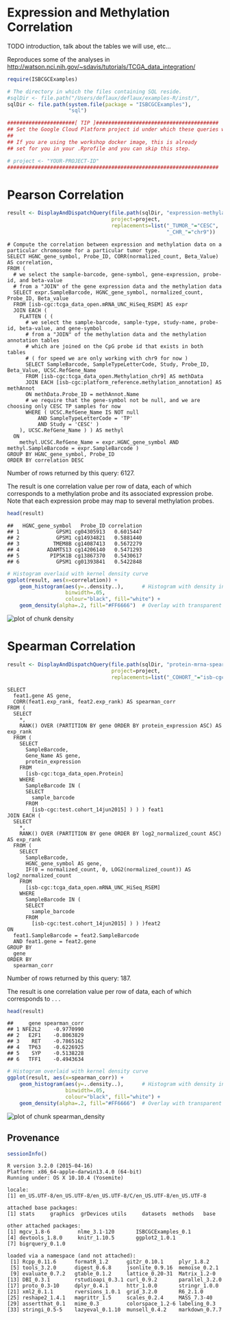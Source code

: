 # Expression and Methylation Correlation

TODO introduction, talk about the tables we will use, etc...

Reproduces some of the analyses in http://watson.nci.nih.gov/~sdavis/tutorials/TCGA_data_integration/


```r
require(ISBCGCExamples)

# The directory in which the files containing SQL reside.
#sqlDir <- file.path("/Users/deflaux/deflaux/examples-R/inst/", 
sqlDir <- file.path(system.file(package = "ISBCGCExamples"),
                    "sql")
```


```r
######################[ TIP ]########################################
## Set the Google Cloud Platform project id under which these queries will run.
## 
## If you are using the workshop docker image, this is already
## set for you in your .Rprofile and you can skip this step.

# project <- "YOUR-PROJECT-ID"
#####################################################################
```

# Pearson Correlation


```r
result <- DisplayAndDispatchQuery(file.path(sqlDir, "expression-methylation-correlation.sql"),
                                  project=project,
                                  replacements=list("_TUMOR_"="CESC",
                                                    "_CHR_"="chr9"))
```

```
# Compute the correlation between expression and methylation data on a particular chromosome for a particular tumor type.
SELECT HGNC_gene_symbol, Probe_ID, CORR(normalized_count, Beta_Value) AS correlation,
FROM (
  # we select the sample-barcode, gene-symbol, gene-expression, probe-id, and beta-value
  # from a "JOIN" of the gene expression data and the methylation data
  SELECT expr.SampleBarcode, HGNC_gene_symbol, normalized_count, Probe_ID, Beta_value
  FROM [isb-cgc:tcga_data_open.mRNA_UNC_HiSeq_RSEM] AS expr
  JOIN EACH (
    FLATTEN ( (
      # we select the sample-barcode, sample-type, study-name, probe-id, beta-value, and gene-symbol
      # from a "JOIN" of the methylation data and the methylation annotation tables
      # which are joined on the CpG probe id that exists in both tables
      # ( for speed we are only working with chr9 for now )
      SELECT SampleBarcode, SampleTypeLetterCode, Study, Probe_ID, Beta_Value, UCSC.RefGene_Name
      FROM [isb-cgc:tcga_data_open.Methylation_chr9] AS methData
      JOIN EACH [isb-cgc:platform_reference.methylation_annotation] AS methAnnot
      ON methData.Probe_ID = methAnnot.Name
      # we require that the gene-symbol not be null, and we are choosing only CESC TP samples for now
      WHERE ( UCSC.RefGene_Name IS NOT null
          AND SampleTypeLetterCode = 'TP'
          AND Study = 'CESC' )
    ), UCSC.RefGene_Name ) ) AS methyl
  ON
    methyl.UCSC.RefGene_Name = expr.HGNC_gene_symbol AND methyl.SampleBarcode = expr.SampleBarcode )
GROUP BY HGNC_gene_symbol, Probe_ID
ORDER BY correlation DESC
```
Number of rows returned by this query: 6127.

The result is one correlation value per row of data, each of which corresponds to a methylation probe and
its associated expression probe. Note that each expression probe may map to several methylation probes.

```r
head(result)
```

```
##   HGNC_gene_symbol   Probe_ID correlation
## 1            GPSM1 cg04305913   0.6015447
## 2            GPSM1 cg14934821   0.5881440
## 3           TMEM8B cg14087413   0.5672279
## 4         ADAMTS13 cg14206140   0.5471293
## 5          PIP5K1B cg13867370   0.5430617
## 6            GPSM1 cg01393841   0.5422848
```


```r
# Histogram overlaid with kernel density curve
ggplot(result, aes(x=correlation)) + 
    geom_histogram(aes(y=..density..),      # Histogram with density instead of count on y-axis
                   binwidth=.05,
                   colour="black", fill="white") +
    geom_density(alpha=.2, fill="#FF6666")  # Overlay with transparent density plot
```

<img src="figure/density-1.png" title="plot of chunk density" alt="plot of chunk density" style="display: block; margin: auto;" />

# Spearman Correlation


```r
result <- DisplayAndDispatchQuery(file.path(sqlDir, "protein-mrna-spearman-correlation.sql"),
                                  project=project,
                                  replacements=list("_COHORT_"="isb-cgc:test.cohort_14jun2015"))
```

```
SELECT
  feat1.gene AS gene,
  CORR(feat1.exp_rank, feat2.exp_rank) AS spearman_corr
FROM (
  SELECT
    *,
    RANK() OVER (PARTITION BY gene ORDER BY protein_expression ASC) AS exp_rank
  FROM (
    SELECT
      SampleBarcode,
      Gene_Name AS gene,
      protein_expression
    FROM
      [isb-cgc:tcga_data_open.Protein]
    WHERE
      SampleBarcode IN (
      SELECT
        sample_barcode
      FROM
        [isb-cgc:test.cohort_14jun2015] ) ) ) feat1
JOIN EACH (
  SELECT
    *,
    RANK() OVER (PARTITION BY gene ORDER BY log2_normalized_count ASC) AS exp_rank
  FROM (
    SELECT
      SampleBarcode,
      HGNC_gene_symbol AS gene,
      IF(0 = normalized_count, 0, LOG2(normalized_count)) AS log2_normalized_count
    FROM
      [isb-cgc:tcga_data_open.mRNA_UNC_HiSeq_RSEM]
    WHERE
      SampleBarcode IN (
      SELECT
        sample_barcode
      FROM
        [isb-cgc:test.cohort_14jun2015] ) ) )feat2
ON
  feat1.SampleBarcode = feat2.SampleBarcode
  AND feat1.gene = feat2.gene
GROUP BY
  gene
ORDER BY
  spearman_corr
```
Number of rows returned by this query: 187.

The result is one correlation value per row of data, each of which corresponds to . . .

```r
head(result)
```

```
##     gene spearman_corr
## 1 NFE2L2    -0.9770990
## 2   E2F1    -0.8063829
## 3    RET    -0.7865162
## 4   TP63    -0.6226925
## 5    SYP    -0.5138228
## 6   TFF1    -0.4943634
```


```r
# Histogram overlaid with kernel density curve
ggplot(result, aes(x=spearman_corr)) + 
    geom_histogram(aes(y=..density..),      # Histogram with density instead of count on y-axis
                   binwidth=.05,
                   colour="black", fill="white") +
    geom_density(alpha=.2, fill="#FF6666")  # Overlay with transparent density plot
```

<img src="figure/spearman_density-1.png" title="plot of chunk spearman_density" alt="plot of chunk spearman_density" style="display: block; margin: auto;" />


## Provenance

```r
sessionInfo()
```

```
R version 3.2.0 (2015-04-16)
Platform: x86_64-apple-darwin13.4.0 (64-bit)
Running under: OS X 10.10.4 (Yosemite)

locale:
[1] en_US.UTF-8/en_US.UTF-8/en_US.UTF-8/C/en_US.UTF-8/en_US.UTF-8

attached base packages:
[1] stats     graphics  grDevices utils     datasets  methods   base     

other attached packages:
[1] mgcv_1.8-6         nlme_3.1-120       ISBCGCExamples_0.1
[4] devtools_1.8.0     knitr_1.10.5       ggplot2_1.0.1     
[7] bigrquery_0.1.0   

loaded via a namespace (and not attached):
 [1] Rcpp_0.11.6      formatR_1.2      git2r_0.10.1     plyr_1.8.2      
 [5] tools_3.2.0      digest_0.6.8     jsonlite_0.9.16  memoise_0.2.1   
 [9] evaluate_0.7.2   gtable_0.1.2     lattice_0.20-31  Matrix_1.2-0    
[13] DBI_0.3.1        rstudioapi_0.3.1 curl_0.9.2       parallel_3.2.0  
[17] proto_0.3-10     dplyr_0.4.1      httr_1.0.0       stringr_1.0.0   
[21] xml2_0.1.1       rversions_1.0.1  grid_3.2.0       R6_2.1.0        
[25] reshape2_1.4.1   magrittr_1.5     scales_0.2.4     MASS_7.3-40     
[29] assertthat_0.1   mime_0.3         colorspace_1.2-6 labeling_0.3    
[33] stringi_0.5-5    lazyeval_0.1.10  munsell_0.4.2    markdown_0.7.7  
```
